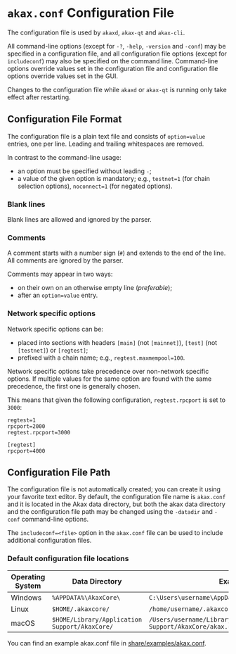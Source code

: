 # `akax.conf` Configuration File

The configuration file is used by `akaxd`, `akax-qt` and `akax-cli`.

All command-line options (except for `-?`, `-help`, `-version` and `-conf`) may be specified in a configuration file, and all configuration file options (except for `includeconf`) may also be specified on the command line. Command-line options override values set in the configuration file and configuration file options override values set in the GUI.

Changes to the configuration file while `akaxd` or `akax-qt` is running only take effect after restarting.

## Configuration File Format

The configuration file is a plain text file and consists of `option=value` entries, one per line. Leading and trailing whitespaces are removed.

In contrast to the command-line usage:
- an option must be specified without leading `-`;
- a value of the given option is mandatory; e.g., `testnet=1` (for chain selection options), `noconnect=1` (for negated options).

### Blank lines

Blank lines are allowed and ignored by the parser.

### Comments

A comment starts with a number sign (`#`) and extends to the end of the line. All comments are ignored by the parser.

Comments may appear in two ways:
- on their own on an otherwise empty line (_preferable_);
- after an `option=value` entry.

### Network specific options

Network specific options can be:
- placed into sections with headers `[main]` (not `[mainnet]`), `[test]` (not `[testnet]`) or `[regtest]`;
- prefixed with a chain name; e.g., `regtest.maxmempool=100`.

Network specific options take precedence over non-network specific options.
If multiple values for the same option are found with the same precedence, the
first one is generally chosen.

This means that given the following configuration, `regtest.rpcport` is set to `3000`:

```
regtest=1
rpcport=2000
regtest.rpcport=3000

[regtest]
rpcport=4000
```

## Configuration File Path

The configuration file is not automatically created; you can create it using your favorite text editor. By default, the configuration file name is `akax.conf` and it is located in the Akax data directory, but both the akax data directory and the configuration file path may be changed using the `-datadir` and `-conf` command-line options.

The `includeconf=<file>` option in the `akax.conf` file can be used to include additional configuration files.

### Default configuration file locations

Operating System | Data Directory | Example Path
-- | -- | --
Windows | `%APPDATA%\AkaxCore\` | `C:\Users\username\AppData\Roaming\AkaxCore\akax.conf`
Linux | `$HOME/.akaxcore/` | `/home/username/.akaxcore/akax.conf`
macOS | `$HOME/Library/Application Support/AkaxCore/` | `/Users/username/Library/Application Support/AkaxCore/akax.conf`

You can find an example akax.conf file in [share/examples/akax.conf](../share/examples/akax.conf).

